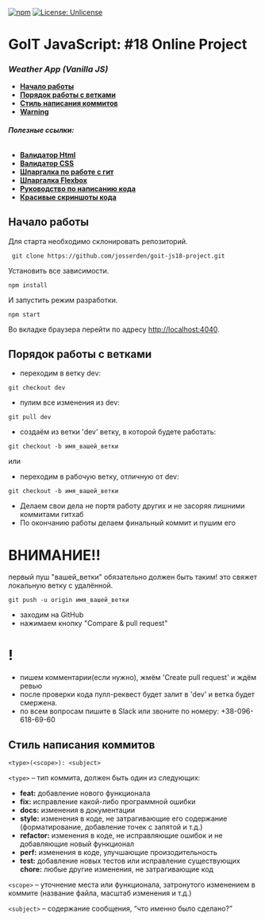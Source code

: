 [![npm](https://img.shields.io/npm/v/npm.svg?style=flat-square)](https://www.npmjs.com/package/npm) [![License: Unlicense](https://img.shields.io/badge/license-Unlicense-blue.svg)](http://unlicense.org/)

# GoIT JavaScript: #18 Online Project
### _Weather App (Vanilla JS)_

-   **[Начало работы](#начало-работы)**
-   **[Порядок работы с ветками](#порядок-работы-с-ветками)**
-   **[Стиль написания коммитов](#cтиль-написания-коммитов)**
-   **[Warning](#внимание)**

###### **Полезные ссылки:**
- **[Валидатор Html](https://validator.w3.org/)**
- **[Валидатор CSS](https://jigsaw.w3.org/css-validator/#validate_by_input)**
- **[Шпаргалка по работе с гит](https://github.com/Imangazaliev/git-tips)**
- **[Шпаргалка Flexbox](http://tpverstak.ru/flex-cheatsheet/)**
- **[Руководство по написанию кода](http://sadcitizen.me/code-guide/)**
- **[Красивые скриншоты кода](https://carbon.now.sh/)**

## Начало работы
Для старта необходимо склонировать репозиторий.

```shell
 git clone https://github.com/josserden/goit-js18-project.git 
```
Установить все зависимости.

```shell
npm install
```

И запустить режим разработки.
```shell
npm start
```
Во вкладке браузера перейти по адресу
[http://localhost:4040](http://localhost:4040).

## Порядок работы с ветками
- переходим в ветку dev:
```shell
git checkout dev
```
- пулим все изменения из dev:
```shell
git pull dev
```
- создаём из ветки 'dev' ветку, в которой будете работать:
```shell
git checkout -b имя_вашей_ветки
```
или
- переходим в рабочую ветку, отличную от dev:
```shell
git checkout -b имя_вашей_ветки
```
- Делаем свои дела не портя работу других и не засоряя лишними коммитами гитхаб
- По окончанию работы делаем финальный коммит и пушим его

# ВНИМАНИЕ!!

первый пуш "вашей_ветки" обязательно должен быть таким! это свяжет локальную
ветку с удалённой.

```plain
git push -u origin имя_вашей_ветки
```
- заходим на GitHub
- нажимаем кнопку "Compare & pull request"

# !
- пишем комментарии(если нужно), жмём 'Create pull request' и ждём ревью
- после проверки кода пулл-реквест будет залит в 'dev' и ветка будет смержена.
- по всем вопросам пишите в Slack или звоните по номеру: +38-096-618-69-60

## Стиль написания коммитов
```shell
<type>(<scope>): <subject>
```
```<type>``` – тип коммита, должен быть один из следующих:
- **feat:** добавление нового функционала
- **fix:** исправление какой-либо программной ошибки
- **docs:** изменения в документации
- **style:** изменения в коде, не затрагивающие его содержание (форматирование, добавление точек с запятой и т.д.)
- **refactor:** изменения в коде, не исправляющие ошибок и не добавляющие новый функционал
- **perf:** изменения в коде, улучшающие произодительность
- **test:** добавление новых тестов или исправление существующих **chore:** любые другие изменения, не затрагивающие код

```<scope>``` – уточнение места или функционала, затронутого изменением в коммите (название файла, масштаб изменения и т.д.)

```<subject>``` – содержание сообщения, “что именно было сделано?”
